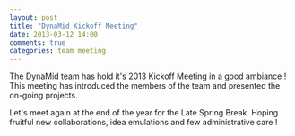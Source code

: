 ```yaml
---
layout: post
title: "DynaMid Kickoff Meeting"
date: 2013-03-12 14:00
comments: true
categories: team meeting
---
```


The DynaMid team has hold it's 2013 Kickoff Meeting in a good ambiance ! This meeting has introduced the members of the team and presented the on-going projects.

Let's meet again at the end of the year for the Late Spring Break. Hoping fruitful new collaborations, idea emulations and few administrative care !

<script async class="speakerdeck-embed" data-id="a7f7d56071ea0130b2a112313928143c" data-ratio="1.33333333333333" src="//speakerdeck.com/assets/embed.js"></script>

